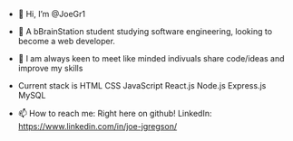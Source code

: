 - 👋 Hi, I’m @JoeGr1
- 👀 A bBrainStation student studying software engineering, looking to become a web developer.
- 🌱 I am always keen to meet like minded indivuals share code/ideas and improve my skills 

- Current stack is HTML CSS JavaScript React.js Node.js Express.js MySQL

- 📫 How to reach me: Right here on github! LinkedIn: https://www.linkedin.com/in/joe-jgregson/ 

<!---
JoeGr1/JoeGr1 is a ✨ special ✨ repository because its `README.md` (this file) appears on your GitHub profile.
You can click the Preview link to take a look at your changes.
--->
